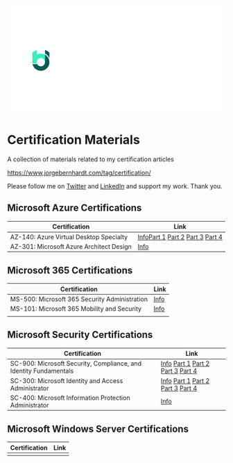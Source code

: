 ![logo](img/alt%20copy%400.5x.png)
# Certification Materials
A collection of materials related to my certification articles

https://www.jorgebernhardt.com/tag/certification/

Please follow me on [Twitter](https://twitter.com/JorgeBernhardt) and [LinkedIn](https://www.linkedin.com/in/jorgebernhardt/) and support my work. Thank you.

## Microsoft Azure Certifications

| Certification | Link |
|--|--|
|AZ-140: Azure Virtual Desktop Specialty|[Info](https://www.jorgebernhardt.com/az-140/ )[Part 1](https://www.jorgebernhardt.com/az-140-study-notes/) [Part 2](https://www.jorgebernhardt.com/az-140-study-notes-part-2/) [Part 3](https://www.jorgebernhardt.com/az-140-study-notes-part-3/) [Part 4](https://www.jorgebernhardt.com/az-140-study-notes-part-4/) |
|AZ-301: Microsoft Azure Architect Design|[Info](https://www.jorgebernhardt.com/az-301/)|

## Microsoft 365 Certifications

| Certification | Link |
|--|--|
|MS-500: Microsoft 365 Security Administration |[Info](https://www.jorgebernhardt.com/ms-500/) |
|MS-101: Microsoft 365 Mobility and Security|[Info](https://www.jorgebernhardt.com/ms-101/)|
|||

## Microsoft Security Certifications

| Certification | Link |
|--|--|
|SC-900: Microsoft Security, Compliance, and Identity Fundamentals|[Info](https://www.jorgebernhardt.com/sc-900/) [Part 1](https://www.jorgebernhardt.com/sc-900-study-notes/) [Part 2](https://www.jorgebernhardt.com/sc-900-study-notes-2/) [Part 3](https://www.jorgebernhardt.com/sc-900-study-notes-3/) [Part 4](https://www.jorgebernhardt.com/sc-900-study-notes-4/)|
|SC-300: Microsoft Identity and Access Administrator |[Info](https://www.jorgebernhardt.com/exam-sc-300/) [Part 1](https://www.jorgebernhardt.com/sc-300-study-notes-part-1/) [Part 2](https://www.jorgebernhardt.com/sc-300-study-notes-part-2/) [Part 3](https://www.jorgebernhardt.com/sc-300-study-notes-part-3/) [Part 4](https://www.jorgebernhardt.com/sc-300-study-notes-part-4/) |
|SC-400: Microsoft Information Protection Administrator| [Info](https://www.jorgebernhardt.com/exam-sc-400/)

## Microsoft Windows Server Certifications

| Certification | Link |
|--|--|
|  |  |
